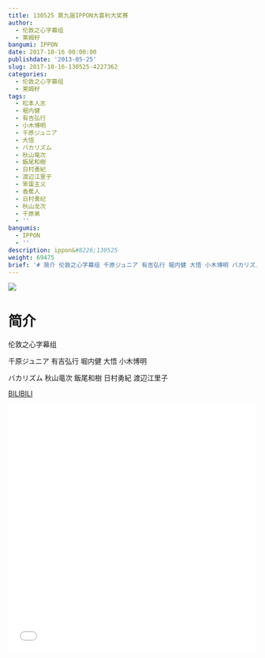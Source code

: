 ```yaml
---
title: 130525 第九届IPPON大喜利大奖赛
author:
  - 伦敦之心字幕组
  - 莱姆籽
bangumi: IPPON
date: 2017-10-16 00:00:00
publishdate: '2013-05-25'
slug: 2017-10-16-130525-4227362
categories:
  - 伦敦之心字幕组
  - 莱姆籽
tags:
  - 松本人志
  - 堀内健
  - 有吉弘行
  - 小木博明
  - 千原ジュニア
  - 大悟
  - バカリズム
  - 秋山竜次
  - 飯尾和樹
  - 日村勇紀
  - 渡辺江里子
  - 笨蛋主义
  - 香蕉人
  - 日村勇纪
  - 秋山龙次
  - 千原弟
  - ''
bangumis:
  - IPPON
  - ''
description: ippon&#8226;130525
weight: 69475
brief: '# 简介 伦敦之心字幕组 千原ジュニア 有吉弘行 堀内健 大悟 小木博明 バカリズム 秋山竜次 飯尾和樹 日村勇紀 渡辺江里子'
---
```


![](https://i.imgur.com/34bJDAq.jpg)

# 简介  
伦敦之心字幕组 


千原ジュニア 有吉弘行 堀内健 大悟 小木博明


バカリズム 秋山竜次 飯尾和樹 日村勇紀 渡辺江里子

  [BILIBILI](https://www.bilibili.com/video/av4227362/)


<div class="vcontainer">  <iframe class='video' src="//www.bilibili.com/blackboard/player.html?aid=4227362" width="100%" height="500" frameborder="0" allowfullscreen="allowfullscreen"></iframe></div>
